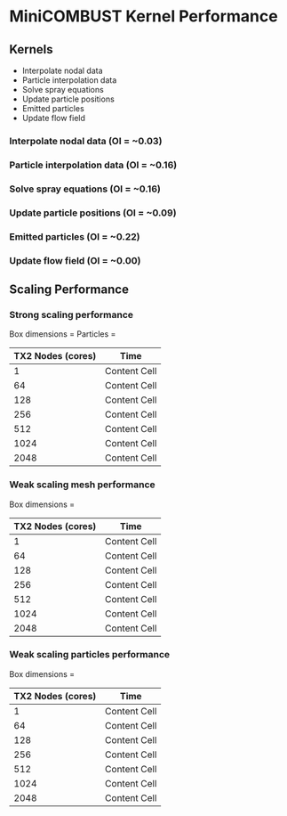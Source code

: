 # MiniCOMBUST Kernel Performance

## Kernels
- Interpolate nodal data
- Particle interpolation data
- Solve spray equations
- Update particle positions
- Emitted particles
- Update flow field 

### Interpolate nodal data (OI = ~0.03)


### Particle interpolation data (OI = ~0.16)


### Solve spray equations (OI = ~0.16)


### Update particle positions (OI = ~0.09)


### Emitted particles (OI = ~0.22)


### Update flow field (OI = ~0.00)


## Scaling Performance


### Strong scaling performance

Box dimensions = 
Particles      = 

| TX2 Nodes (cores) | Time          |
| ----------------- | ------------- |
| 1                 | Content Cell  |
| 64                | Content Cell  |
| 128               | Content Cell  |
| 256               | Content Cell  |
| 512               | Content Cell  |
| 1024              | Content Cell  |
| 2048              | Content Cell  |

### Weak scaling mesh performance

Box dimensions = 

| TX2 Nodes (cores) | Time          |
| ----------------- | ------------- |
| 1                 | Content Cell  |
| 64                | Content Cell  |
| 128               | Content Cell  |
| 256               | Content Cell  |
| 512               | Content Cell  |
| 1024              | Content Cell  |
| 2048              | Content Cell  |

### Weak scaling particles performance

Box dimensions = 

| TX2 Nodes (cores) | Time          |
| ----------------- | ------------- |
| 1                 | Content Cell  |
| 64                | Content Cell  |
| 128               | Content Cell  |
| 256               | Content Cell  |
| 512               | Content Cell  |
| 1024              | Content Cell  |
| 2048              | Content Cell  |